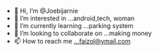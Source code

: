 - 👋 Hi, I’m @Joebijarnie
- 👀 I’m interested in ...android,tech, woman
- 🌱 I’m currently learning ...parking system
- 💞️ I’m looking to collaborate on ...making money
- 📫 How to reach me ...faizol@ymail.com

<!---
Joebijarnie/Joebijarnie is a ✨ special ✨ repository because its `README.md` (this file) appears on your GitHub profile.
You can click the Preview link to take a look at your changes.
--->
